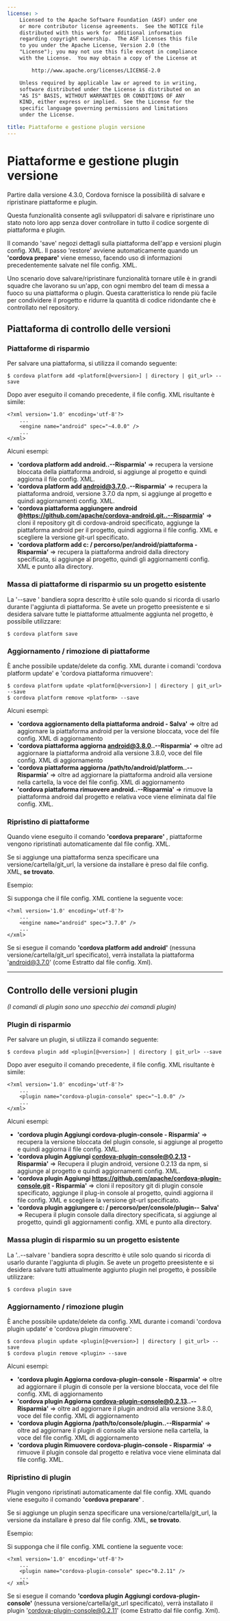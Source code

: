 ```yaml
---
license: >
    Licensed to the Apache Software Foundation (ASF) under one
    or more contributor license agreements.  See the NOTICE file
    distributed with this work for additional information
    regarding copyright ownership.  The ASF licenses this file
    to you under the Apache License, Version 2.0 (the
    "License"); you may not use this file except in compliance
    with the License.  You may obtain a copy of the License at

        http://www.apache.org/licenses/LICENSE-2.0

    Unless required by applicable law or agreed to in writing,
    software distributed under the License is distributed on an
    "AS IS" BASIS, WITHOUT WARRANTIES OR CONDITIONS OF ANY
    KIND, either express or implied.  See the License for the
    specific language governing permissions and limitations
    under the License.

title: Piattaforme e gestione plugin versione
---
```


# Piattaforme e gestione plugin versione

Partire dalla versione 4.3.0, Cordova fornisce la possibilità di salvare e ripristinare piattaforme e plugin.

Questa funzionalità consente agli sviluppatori di salvare e ripristinare uno stato noto loro app senza dover controllare in tutto il codice sorgente di piattaforma e plugin.

Il comando 'save' negozi dettagli sulla piattaforma dell'app e versioni plugin config. XML. Il passo 'restore' avviene automaticamente quando un **'cordova prepare'** viene emesso, facendo uso di informazioni precedentemente salvate nel file config. XML.

Uno scenario dove salvare/ripristinare funzionalità tornare utile è in grandi squadre che lavorano su un'app, con ogni membro del team di messa a fuoco su una piattaforma o plugin. Questa caratteristica lo rende più facile per condividere il progetto e ridurre la quantità di codice ridondante che è controllato nel repository.

## Piattaforma di controllo delle versioni

### Piattaforme di risparmio

Per salvare una piattaforma, si utilizza il comando seguente:

    $ cordova platform add <platform[@<version>] | directory | git_url> --save
    

Dopo aver eseguito il comando precedente, il file config. XML risultante è simile:

    <?xml version='1.0' encoding='utf-8'?>
        ...
        <engine name="android" spec="~4.0.0" />
        ...
    </xml>
    

Alcuni esempi:

  * **'cordova platform add android..--Risparmia'** => recupera la versione bloccata della piattaforma android, si aggiunge al progetto e quindi aggiorna il file config. XML.
  * **'cordova platform add android@3.7.0..--Risparmia'** => recupera la piattaforma android, versione 3.7.0 da npm, si aggiunge al progetto e quindi aggiornamenti config. XML.
  * **'cordova piattaforma aggiungere android @https://github.com/apache/cordova-android.git..--Risparmia'** => cloni il repository git di cordova-android specificato, aggiunge la piattaforma android per il progetto, quindi aggiorna il file config. XML e scegliere la versione git-url specificato.
  * **'cordova platform add c: / percorso/per/android/piattaforma - Risparmia'** => recupera la piattaforma android dalla directory specificata, si aggiunge al progetto, quindi gli aggiornamenti config. XML e punto alla directory.

### Massa di piattaforme di risparmio su un progetto esistente

La '--save ' bandiera sopra descritto è utile solo quando si ricorda di usarlo durante l'aggiunta di piattaforma. Se avete un progetto preesistente e si desidera salvare tutte le piattaforme attualmente aggiunta nel progetto, è possibile utilizzare:

    $ cordova platform save
    

### Aggiornamento / rimozione di piattaforme

È anche possibile update/delete da config. XML durante i comandi 'cordova platform update' e 'cordova piattaforma rimuovere':

    $ cordova platform update <platform[@<version>] | directory | git_url> --save
    $ cordova platform remove <platform> --save
    

Alcuni esempi:

  * **'cordova aggiornamento della piattaforma android - Salva'** => oltre ad aggiornare la piattaforma android per la versione bloccata, voce del file config. XML di aggiornamento
  * **'cordova piattaforma aggiorna android@3.8.0..--Risparmia'** => oltre ad aggiornare la piattaforma android alla versione 3.8.0, voce del file config. XML di aggiornamento
  * **'cordova piattaforma aggiorna /path/to/android/platform..--Risparmia'** => oltre ad aggiornare la piattaforma android alla versione nella cartella, la voce del file config. XML di aggiornamento
  * **'cordova piattaforma rimuovere android..--Risparmia'** => rimuove la piattaforma android dal progetto e relativa voce viene eliminata dal file config. XML.

### Ripristino di piattaforme

Quando viene eseguito il comando **'cordova preparare'** , piattaforme vengono ripristinati automaticamente dal file config. XML.

Se si aggiunge una piattaforma senza specificare una versione/cartella/git_url, la versione da installare è preso dal file config. XML, **se trovato**.

Esempio:

Si supponga che il file config. XML contiene la seguente voce:

    <?xml version='1.0' encoding='utf-8'?>
        ...
        <engine name="android" spec="3.7.0" />
        ...
    </xml>
    

Se si esegue il comando **'cordova platform add android'** (nessuna versione/cartella/git_url specificato), verrà installata la piattaforma 'android@3.7.0' (come Estratto dal file config. Xml).

* * *

## Controllo delle versioni plugin

*(I comandi di plugin sono uno specchio dei comandi plugin)*

### Plugin di risparmio

Per salvare un plugin, si utilizza il comando seguente:

    $ cordova plugin add <plugin[@<version>] | directory | git_url> --save
    

Dopo aver eseguito il comando precedente, il file config. XML risultante è simile:

    <?xml version='1.0' encoding='utf-8'?>
        ...
        <plugin name="cordova-plugin-console" spec="~1.0.0" />
        ...
    </xml>
    

Alcuni esempi:

  * **'cordova plugin Aggiungi cordova-plugin-console - Risparmia'** => recupera la versione bloccata del plugin console, si aggiunge al progetto e quindi aggiorna il file config. XML.
  * **'cordova plugin Aggiungi cordova-plugin-console@0.2.13 - Risparmia'** => Recupera il plugin android, versione 0.2.13 da npm, si aggiunge al progetto e quindi aggiornamenti config. XML.
  * **'cordova plugin Aggiungi https://github.com/apache/cordova-plugin-console.git - Risparmia'** => cloni il repository git di plugin console specificato, aggiunge il plug-in console al progetto, quindi aggiorna il file config. XML e scegliere la versione git-url specificato.
  * **'cordova plugin aggiungere c: / percorso/per/console/plugin-- Salva'** => Recupera il plugin console dalla directory specificata, si aggiunge al progetto, quindi gli aggiornamenti config. XML e punto alla directory.

### Massa plugin di risparmio su un progetto esistente

La '..--salvare ' bandiera sopra descritto è utile solo quando si ricorda di usarlo durante l'aggiunta di plugin. Se avete un progetto preesistente e si desidera salvare tutti attualmente aggiunto plugin nel progetto, è possibile utilizzare:

    $ cordova plugin save
    

### Aggiornamento / rimozione plugin

È anche possibile update/delete da config. XML durante i comandi 'cordova plugin update' e 'cordova plugin rimuovere':

    $ cordova plugin update <plugin[@<version>] | directory | git_url> --save
    $ cordova plugin remove <plugin> --save
    

Alcuni esempi:

  * **'cordova plugin Aggiorna cordova-plugin-console - Risparmia'** => oltre ad aggiornare il plugin di console per la versione bloccata, voce del file config. XML di aggiornamento
  * **'cordova plugin Aggiorna cordova-plugin-console@0.2.13..--Risparmia'** => oltre ad aggiornare il plugin android alla versione 3.8.0, voce del file config. XML di aggiornamento
  * **'cordova plugin Aggiorna /path/to/console/plugin..--Risparmia'** => oltre ad aggiornare il plugin di console alla versione nella cartella, la voce del file config. XML di aggiornamento
  * **'cordova plugin Rimuovere cordova-plugin-console - Risparmia'** => rimuove il plugin console dal progetto e relativa voce viene eliminata dal file config. XML.

### Ripristino di plugin

Plugin vengono ripristinati automaticamente dal file config. XML quando viene eseguito il comando **'cordova preparare'** .

Se si aggiunge un plugin senza specificare una versione/cartella/git_url, la versione da installare è preso dal file config. XML, **se trovato**.

Esempio:

Si supponga che il file config. XML contiene la seguente voce:

    <?xml version='1.0' encoding='utf-8'?>
        ...
        <plugin name="cordova-plugin-console" spec="0.2.11" />
        ...
    </ xml>
    

Se si esegue il comando **'cordova plugin Aggiungi cordova-plugin-console'** (nessuna versione/cartella/git_url specificato), verrà installato il plugin 'cordova-plugin-console@0.2.11' (come Estratto dal file config. Xml).